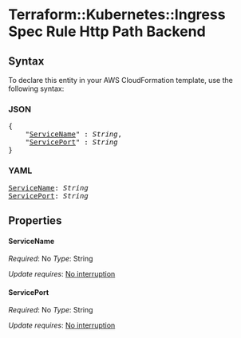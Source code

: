 # Terraform::Kubernetes::Ingress Spec Rule Http Path Backend

## Syntax

To declare this entity in your AWS CloudFormation template, use the following syntax:

### JSON

<pre>
{
    "<a href="#servicename" title="ServiceName">ServiceName</a>" : <i>String</i>,
    "<a href="#serviceport" title="ServicePort">ServicePort</a>" : <i>String</i>
}
</pre>

### YAML

<pre>
<a href="#servicename" title="ServiceName">ServiceName</a>: <i>String</i>
<a href="#serviceport" title="ServicePort">ServicePort</a>: <i>String</i>
</pre>

## Properties

#### ServiceName

_Required_: No
_Type_: String

_Update requires_: [No interruption](https://docs.aws.amazon.com/AWSCloudFormation/latest/UserGuide/using-cfn-updating-stacks-update-behaviors.html#update-no-interrupt)

#### ServicePort

_Required_: No
_Type_: String

_Update requires_: [No interruption](https://docs.aws.amazon.com/AWSCloudFormation/latest/UserGuide/using-cfn-updating-stacks-update-behaviors.html#update-no-interrupt)

